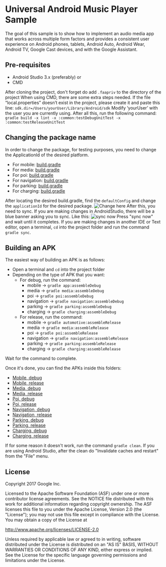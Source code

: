 Universal Android Music Player Sample
=====================================
The goal of this sample is to show how to implement an audio media app that works
across multiple form factors and provides a consistent user experience
on Android phones, tablets, Android Auto, Android Wear, Android TV, Google Cast devices,
and with the Google Assistant. 


Pre-requisites
--------------

- Android Studio 3.x (preferably)
or
- CMD

After cloning the project, don't forget do add ```.faapriv``` to the directory of the project
When using CMD, there are some extra steps needed.
If the file “local.properties” doesn’t exist in the project, please create it and paste this line:
```sdk.dir=/Users/yourUser/Library/Android/sdk```
Modify ‘yourUser’ with the user you are currently using.
After all this, run the following command:
```gradle build -x lint -x :common:testDebugUnitTest -x :common:testReleaseUnitTest```

Changing the package name
---------------

In order to change the package, for testing purposes, you need to change the ApplicationId of the desired platform.
- For mobile: [build.gradle](/app/build.gradle)
- For media: [build.gradle](/media/build.gradle)
- For poi: [build.gradle](/poi/build.gradle)
- For navigation: [build.gradle](/navigation/build.gradle)
- For parking: [build.gradle](/parking/build.gradle)
- For charging: [build.gradle](/charging/build.gradle)

After locating the desired build.gradle, find the ```defaultConfig``` and change the ```applicationId``` for the desired package.
![Change here](docs/images/change.png "Change here")
After this, you need to sync. If you are making changes in AndroidStudio, there will be a blue banner asking you to sync. Like this:
![sync now](docs/images/sync.png "Sync now")
Press "sync now" and wait until it completes.
If you are making changes in another IDE or Text editor, open a terminal, ```cd``` into the project folder and run the command ```gradle sync```.


Building an APK
---------------

The easiest way of building an APK is as follows:

- Open a terminal and ```cd``` into the project folder
- Depending on the type of APK that you want:
  - For debug, run the command: 
    - mobile -> ```gradle app:assembleDebug``` 
    - media -> ```gradle media:assembleDebug```
    - poi -> ```gradle poi:assembleDebug```
    - navigation -> ```gradle navigation:assembleDebug```
    - parking -> ```gradle parking:assembleDebug```
    - charging -> ```gradle charging:assembleDebug```
  - For release, run the command: 
    - mobile -> ```gradle automotive:assembleRelease```
    - media -> ```gradle media:assembleRelease```
    - poi -> ```gradle poi:assembleRelease```
    - navigation -> ```gradle navigation:assembleRelease```
    - parking -> ```gradle parking:assembleRelease```
    - charging -> ```gradle charging:assembleRelease```

Wait for the command to complete.

Once it's done, you can find the APKs inside this folders:
- [Mobile, debug](/app/build/outputs/apk/debug)
- [Mobile, release](/app/build/outputs/apk/release)
- [Media, debug](/media/build/outputs/apk/debug)
- [Media, release](/media/build/outputs/apk/release)
- [Poi, debug](/poi/build/outputs/apk/debug)
- [Poi, release](/poi/build/outputs/apk/release)
- [Navigation, debug](/navigation/build/outputs/apk/debug)
- [Navigation, release](/navigation/build/outputs/apk/release)
- [Parking, debug](/parking/build/outputs/apk/debug)
- [Parking, release](/parking/build/outputs/apk/release)
- [Charging, debug](/charging/build/outputs/apk/debug)
- [Charging, release](/charging/build/outputs/apk/release)

If for some reason it doesn't work, run the command ```gradle clean```.
If you are using Android Studio, after the clean do "Invalidate caches and restart" from the "File" menu.

License
-------

Copyright 2017 Google Inc.

Licensed to the Apache Software Foundation (ASF) under one or more contributor
license agreements.  See the NOTICE file distributed with this work for
additional information regarding copyright ownership.  The ASF licenses this
file to you under the Apache License, Version 2.0 (the "License"); you may not
use this file except in compliance with the License.  You may obtain a copy of
the License at

  http://www.apache.org/licenses/LICENSE-2.0

Unless required by applicable law or agreed to in writing, software
distributed under the License is distributed on an "AS IS" BASIS, WITHOUT
WARRANTIES OR CONDITIONS OF ANY KIND, either express or implied.  See the
License for the specific language governing permissions and limitations under
the License.
